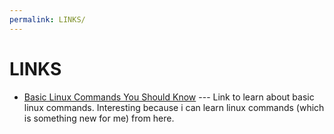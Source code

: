 ```yaml
---
permalink: LINKS/
---
```


# LINKS

* [Basic Linux Commands You Should Know](https://linuxopsys.com/topics/basic-linux-commands) --- 
Link to learn about basic linux commands. Interesting because i can learn linux commands (which is something new for me) from here.
